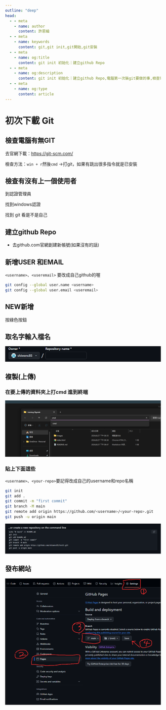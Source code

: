 ```yaml
---
outline: "deep"
head:
  - - meta
    - name: author
      content: 許恩綸
  - - meta
    - name: keywords
      content: git,git init,git開始,git安裝
  - - meta
    - name: og:title
      content: git init 初始化｜建立github Repo
  - - meta
    - name: og:description
      content: git init 初始化｜建立github Repo,電腦第一次裝git要做的事,檢查電腦有無GIT,新增USER 和EMAIL
  - - meta
    - name: og:type
      content: article
---
```


# 初次下載 Git

## 檢查電腦有無GIT

去官網下載：https://git-scm.com/

檢查方法：`win + r`然後`cmd` →打git，如果有跳出很多指令就是已安裝

## 檢查有沒有上一個使用者

到認證管理員

找到windows認證

找到 git 看是不是自己

## 建立github Repo

- 去github.com官網創建新帳號(如果沒有的話)

## 新增USER 和EMAIL

`<username>`、`<useremail>` 要改成自己github的喔
```bash
git config --global user.name <username>
git config --global user.email <useremail>
```

## NEW新增

按綠色按鈕

## 取名字輸入檔名

![](./imgs/1.png)

## 複製(上傳)

### 在要上傳的資料夾上打cmd 進到終端

![](./imgs/2.png)

### 貼上下面這些

`<username>`、`<your-repo>`要記得改成自己的username和repo名稱
```bash
git init
git add .
git commit -m "first commit"
git branch -M main
git remote add origin https://github.com/<username>/<your-repo>.git
git push -u origin main
```
![Untitled](./imgs/3.png)

## 發布網站

![alt text](imgs/image.png)